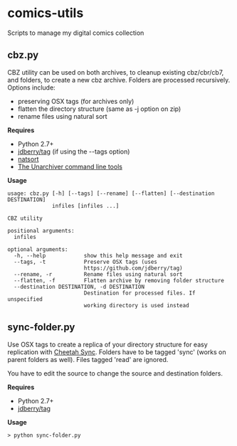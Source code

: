comics-utils
============

Scripts to manage my digital comics collection

cbz.py
------
CBZ utility can be used on both archives, to cleanup existing cbz/cbr/cb7, and folders, to create a new cbz archive.
Folders are processed recursively.
Options include:
 - preserving OSX tags (for archives only)
 - flatten the directory structure (same as -j option on zip)
 - rename files using natural sort

**Requires**
 * Python 2.7+
 * [jdberry/tag](https://github.com/jdberry/tag) (if using the --tags option)
 * [natsort](https://pypi.python.org/pypi/natsort)
 * [The Unarchiver command line tools](http://unarchiver.c3.cx/commandline)

**Usage**
```
usage: cbz.py [-h] [--tags] [--rename] [--flatten] [--destination DESTINATION]
              infiles [infiles ...]

CBZ utility

positional arguments:
  infiles

optional arguments:
  -h, --help            show this help message and exit
  --tags, -t            Preserve OSX tags (uses
                        https://github.com/jdberry/tag)
  --rename, -r          Rename files using natural sort
  --flatten, -f         Flatten archive by removing folder structure
  --destination DESTINATION, -d DESTINATION
                        Destination for processed files. If unspecified
                        working directory is used instead
```

sync-folder.py
--------------
Use OSX tags to create a replica of your directory structure for easy replication with [Cheetah Sync](http://www.jrtstudio.com/cheetah-sync-android-wireless-sync).
Folders have to be tagged 'sync' (works on parent folders as well).
Files tagged 'read' are ignored.

You have to edit the source to change the source and destination folders.

**Requires**
 * Python 2.7+
 * [jdberry/tag](https://github.com/jdberry/tag)

**Usage**
```
> python sync-folder.py
```
